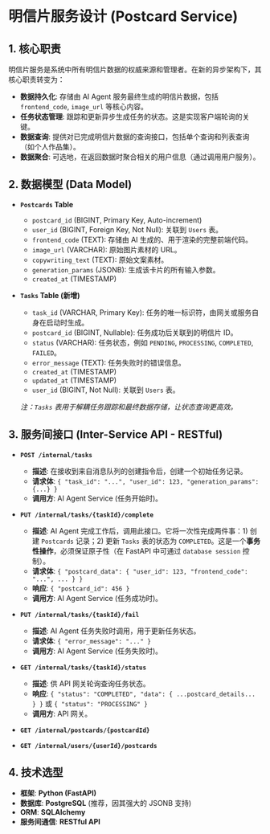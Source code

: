 # 明信片服务设计 (Postcard Service)

## 1. 核心职责

明信片服务是系统中所有明信片数据的权威来源和管理者。在新的异步架构下，其核心职责转变为：

- **数据持久化**: 存储由 AI Agent 服务最终生成的明信片数据，包括 `frontend_code`, `image_url` 等核心内容。
- **任务状态管理**: 跟踪和更新异步生成任务的状态。这是实现客户端轮询的关键。
- **数据查询**: 提供对已完成明信片数据的查询接口，包括单个查询和列表查询（如个人作品集）。
- **数据聚合**: 可选地，在返回数据时聚合相关的用户信息（通过调用用户服务）。

## 2. 数据模型 (Data Model)

- **`Postcards` Table**
  - `postcard_id` (BIGINT, Primary Key, Auto-increment)
  - `user_id` (BIGINT, Foreign Key, Not Null): 关联到 `Users` 表。
  - `frontend_code` (TEXT): 存储由 AI 生成的、用于渲染的完整前端代码。
  - `image_url` (VARCHAR): 原始图片素材的 URL。
  - `copywriting_text` (TEXT): 原始文案素材。
  - `generation_params` (JSONB): 生成该卡片的所有输入参数。
  - `created_at` (TIMESTAMP)

- **`Tasks` Table (新增)**
  - `task_id` (VARCHAR, Primary Key): 任务的唯一标识符，由网关或服务自身在启动时生成。
  - `postcard_id` (BIGINT, Nullable): 任务成功后关联到的明信片 ID。
  - `status` (VARCHAR): 任务状态，例如 `PENDING`, `PROCESSING`, `COMPLETED`, `FAILED`。
  - `error_message` (TEXT): 任务失败时的错误信息。
  - `created_at` (TIMESTAMP)
  - `updated_at` (TIMESTAMP)
  - `user_id` (BIGINT, Not Null): 关联到 `Users` 表。

  *注：`Tasks` 表用于解耦任务跟踪和最终数据存储，让状态查询更高效。*

## 3. 服务间接口 (Inter-Service API - RESTful)

- **`POST /internal/tasks`**
  - **描述**: 在接收到来自消息队列的创建指令后，创建一个初始任务记录。
  - **请求体**: `{ "task_id": "...", "user_id": 123, "generation_params": {...} }`
  - **调用方**: AI Agent Service (任务开始时)。

- **`PUT /internal/tasks/{taskId}/complete`**
  - **描述**: AI Agent 完成工作后，调用此接口。它将一次性完成两件事：1) 创建 `Postcards` 记录；2) 更新 `Tasks` 表的状态为 `COMPLETED`。这是一个**事务性操作**，必须保证原子性（在 FastAPI 中可通过 `database session` 控制）。
  - **请求体**: `{ "postcard_data": { "user_id": 123, "frontend_code": "...", ... } }`
  - **响应**: `{ "postcard_id": 456 }`
  - **调用方**: AI Agent Service (任务成功时)。

- **`PUT /internal/tasks/{taskId}/fail`**
  - **描述**: AI Agent 任务失败时调用，用于更新任务状态。
  - **请求体**: `{ "error_message": "..." }`
  - **调用方**: AI Agent Service (任务失败时)。

- **`GET /internal/tasks/{taskId}/status`**
  - **描述**: 供 API 网关轮询查询任务状态。
  - **响应**: `{ "status": "COMPLETED", "data": { ...postcard_details... } }` 或 `{ "status": "PROCESSING" }`
  - **调用方**: API 网关。

- **`GET /internal/postcards/{postcardId}`**
- **`GET /internal/users/{userId}/postcards`**

## 4. 技术选型

- **框架**: **Python (FastAPI)**
- **数据库**: **PostgreSQL** (推荐，因其强大的 JSONB 支持)
- **ORM**: **SQLAlchemy**
- **服务间通信**: **RESTful API** 